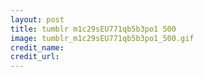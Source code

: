 ```yaml
---
layout: post
title: tumblr m1c29sEU771qb5b3po1 500
image: tumblr_m1c29sEU771qb5b3po1_500.gif
credit_name: 
credit_url:
---
```


